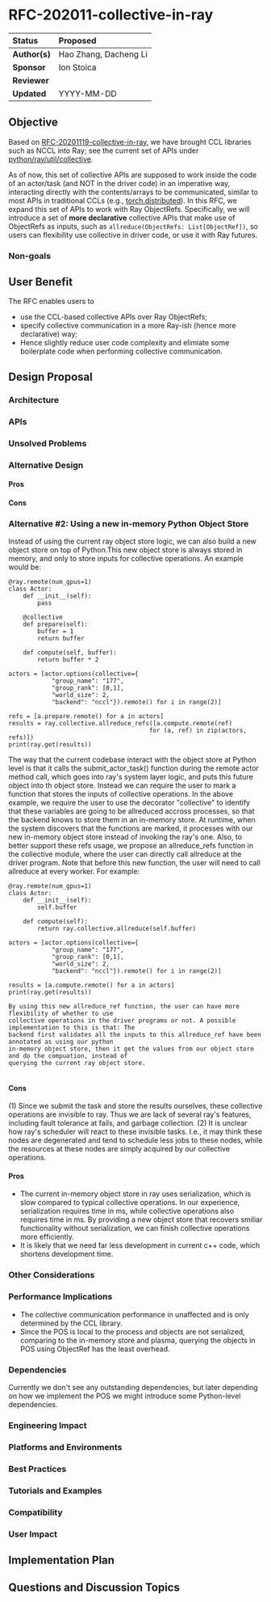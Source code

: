 # RFC-202011-collective-in-ray

| Status        | Proposed      |
:-------------- |:---------------------------------------------------- |
| **Author(s)** | Hao Zhang, Dacheng Li  |
| **Sponsor**   | Ion Stoica               |
| **Reviewer**  | |
| **Updated**   | YYYY-MM-DD                                           |


## Objective

Based on [RFC-20201119-collective-in-ray](https://github.com/ray-project/ray/pull/12174), we have brought CCL libraries such as NCCL into Ray; see the current set of APIs under [python/ray/util/collective](https://github.com/ray-project/ray/tree/master/python/ray/util/collective).

As of now, this set of collective APIs are supposed to work inside the code of an actor/task (and NOT in the driver code) in an imperative way, interacting directly with the contents/arrays to be communicated, similar to most APIs in traditional CCLs (e.g., [torch.distributed](https://pytorch.org/docs/stable/distributed.html)). In this RFC, we expand this set of APIs to work with Ray ObjectRefs. Specifically, we will introduce a set of **more declarative** collective APIs that make use of ObjectRefs as inputs, such as `allreduce(ObjectRefs: List[ObjectRef])`, so users can flexibility use collective in driver code, or use it with Ray futures.


### Non-goals


## User Benefit

The RFC enables users to 
- use the CCL-based collective APIs over Ray ObjectRefs;
- specify collective communication in a more Ray-ish (hence more declarative) way;
- Hence slightly reduce user code complexity and elimiate some boilerplate code when performing collective communication.


## Design Proposal

### Architecture


### APIs


### Unsolved Problems


### Alternative Design
#### Pros
#### Cons


### Alternative #2: Using a new in-memory Python Object Store

Instead of using the current ray object store logic, we can also build a new object
store on top of Python.This new object store is always stored in memory, and only to
store inputs for collective operations. An example would be:

```
@ray.remote(num_gpus=1)
class Actor:
    def __init__(self):
        pass
    
    @collective
    def prepare(self):
        buffer = 1
        return buffer

    def compute(self, buffer):
        return buffer * 2

actors = [actor.options(collective={
            "group_name": "177",
            "group_rank": [0,1],
            "world_size": 2,
            "backend": "nccl"}).remote() for i in range(2)]

refs = [a.prepare.remote() for a in actors]
results = ray.collective.allreduce_refs([a.compute.remote(ref) 
                                       for (a, ref) in zip(actors, refs)])
print(ray.get(results))

```

The way that the current codebase interact with the object store at Python level is that
 it calls the submit_actor_task() function during the remote actor method call, which goes 
into ray's system layer logic, and puts this future object into th object store. Instead we 
can require the user to mark a function that stores the inputs of collective operations.
In the above example, we require the user to use the decorator "collective" to identify 
that these variables are going to be allreduced accross processes, so that the backend knows
to store them in an in-memory store. At runtime, when the system discovers that the functions 
are marked, it processes with our new in-memory object store instead of invoking the ray's one. 
Also, to better support these refs usage, we propose an allreduce_refs function in the collective 
module, where the user can directly call allreduce at the driver program. Note that before this 
new function, the user will need to call allreduce at every worker. For example:

```
@ray.remote(num_gpus=1)
class Actor:
    def __init__(self):
        self.buffer
    
    def compute(self):
        return ray.collective.allreduce(self.buffer)

actors = [actor.options(collective={
            "group_name": "177",
            "group_rank": [0,1],
            "world_size": 2,
            "backend": "nccl"}).remote() for i in range(2)]

results = [a.compute.remote() for a in actors]
print(ray.get(results))

By using this new allreduce_ref function, the user can have more flexibility of whether to use
collective operations in the driver programs or not. A possible implementation to this is that: The
backend first validates all the inputs to this allreduce_ref have been annotated as using our python
in-memory object store, then it get the values from our object store and do the compuation, instead of
querying the current ray object store.


```

#### Cons

(1) Since we submit the task and store the results ourselves, these collective operations are
invisible to ray. Thus we are lack of several ray's features, including fault tolerance at fails,
and garbage collection. 
(2) It is unclear how ray's scheduler will react to these invisible tasks. I.e., it may think 
these nodes are degenerated and tend to schedule less jobs to these nodes, while the resources at 
these nodes are simply acquired by our collective operations.

#### Pros

- The current in-memory object store in ray uses serialization, which is slow compared to
typical collective operations. In our experience, serialization requires time in ms, while collective
operations also requires time in ms. By providing a new object store that recovers smiliar functionality
without serialization, we can finish collective operations more efficiently.
- It is likely that we need far less development in current c++ code, which shortens development
time.

### Other Considerations


### Performance Implications
- The collective communication performance in unaffected and is only determined by the CCL library.
- Since the POS is local to the process and objects are not serialized, comparing to the in-memory store and plasma, querying the objects in POS using ObjectRef has the least overhead. 


### Dependencies
Currently we don't see any outstanding dependencies, but later depending on how we implement the POS we might introduce some Python-level dependencies.

### Engineering Impact


### Platforms and Environments


### Best Practices

### Tutorials and Examples


### Compatibility

### User Impact

## Implementation Plan

## Questions and Discussion Topics
